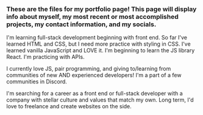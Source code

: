 ### These are the files for my portfolio page! This page will display info about myself, my most recent or most accomplished projects, my contact information, and my socials. 

I'm learning full-stack development beginning with front end. So far I've learned HTML and CSS, but I need more practice with styling in CSS. I've learned vanilla JavaScript and LOVE it. I'm beginning to learn the JS library React. I'm practicing with APIs.

I currently love JS, pair programming, and giving to/learning from communities of new AND experienced developers! I'm a part of a few communities in Discord.

I'm searching for a career as a front end or full-stack developer with a company with stellar culture and values that match my own. Long term, I'd love to freelance and create websites on the side. 
